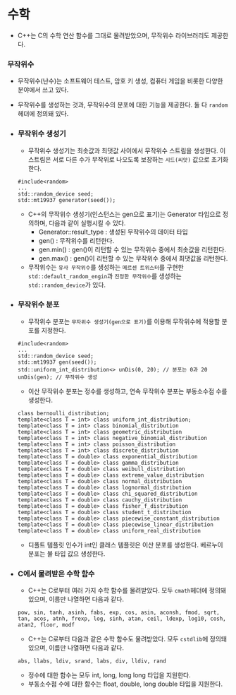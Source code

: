 # 수학

- C++는 C의 수학 연산 함수를 그대로 물려받았으며, 무작위수 라이브러리도 제공한다.

### 무작위수

- 무작위수(난수)는 소프트웨어 테스트, 암호 키 생성, 컴퓨터 게임을 비롯한 다양한 분야에서 쓰고 있다.
- 무작위수를 생성하는 것과, 무작위수의 분포에 대한 기능을 제공한다. 둘 다 `random` 헤더에 정의돼 있다.

- ### 무작위수 생성기

  - 무작위수 생성기는 최솟값과 최댓값 사이에서 무작위수 스트림을 생성한다. 이 스트림은 서로 다른 수가 무작위로 나오도록 보장하는 `시드(씨앗)` 값으로 초기화 한다.

  ```
  #include<random>
  ...
  std::random_device seed;
  std::mt19937 generator(seed());
  ```

  - C++의 무작위수 생성기(인스턴스는 gen으로 표기)는 Generator 타입으로 정의하며, 다음과 같이 실행시킬 수 있다.
    - Generator::result_type : 생성된 무작위수의 데이터 타입
    - gen() : 무작위수를 리턴한다.
    - gen.min() : gen()이 리턴할 수 있는 무작위수 중에서 최솟값을 리턴한다.
    - gen.max() : gen()이 리턴할 수 있는 무작위수 중에서 최댓값을 리턴한다.
  - 무작위수는 `유사 무작위수`를 생성하는 `메르센 트위스터`를 구현한 `std::default_random_engin`과 `진정한 무작위수`를 생성하는 `std::random_device`가 있다.

- ### 무작위수 분포

  - 무작위수 분포는 `무자위수 생성기(gen으로 표기)`를 이용해 무작위수에 적용할 분포를 지정한다.

  ```
  #include<random>
  ...
  std::random_device seed;
  std::mt19937 gen(seed());
  std::uniform_int_distribution<> unDis(0, 20); // 분포는 0과 20
  unDis(gen); // 무작위수 생성
  ```

  - 이산 무작위수 분포는 정수를 생성하고, 연속 무작위수 분포는 부동소수점 수를 생성한다.

  ```
  class bernoulli_distribution;
  template<class T = int> class uniform_int_distribution;
  template<class T = int> class binomial_distribution
  template<class T = int> class geometric_distribution
  template<class T = int> class negative_binomial_distribution
  template<class T = int> class poisson_distribution
  template<class T = int> class discrete_distribution
  template<class T = double> class exponential_distribution
  template<class T = double> class gamma_distribution
  template<class T = double> class weibull_distribution
  template<class T = double> class extreme_value_distribution
  template<class T = double> class normal_distribution
  template<class T = double> class lognormal_distribution
  template<class T = double> class chi_squared_distribution
  template<class T = double> class cauchy_distribution
  template<class T = double> class fisher_f_distribution
  template<class T = double> class student_t_distribution
  template<class T = double> class piecewise_constant_distribution
  template<class T = double> class piecewise_linear_distribution
  template<class T = double> class uniform_real_distribution
  ```

  - 디폴트 템플릿 인수가 int인 클래스 템플릿은 이산 분포를 생성한다. 베르누이 분포는 불 타입 값으 생성한다.

- ### C에서 물려받은 수학 함수
  - C++는 C로부터 여러 가지 수학 함수를 물려받았다. 모두 `cmath`헤더에 정의돼 있으며, 이름만 나열하면 다음과 같다.
  ```
  pow, sin, tanh, asinh, fabs, exp, cos, asin, aconsh, fmod, sqrt, tan, acos, atnh, frexp, log, sinh, atan, ceil, ldexp, log10, cosh, atan2, floor, modf
  ```
  - C++는 C로부터 다음과 같은 수학 함수도 물려받았다. 모두 `cstdlib`에 정의돼 있으며, 이름만 나열하면 다음과 같다.
  ```
  abs, llabs, ldiv, srand, labs, div, lldiv, rand
  ```
  - 정수에 대한 함수는 모두 int, long, long long 타입을 지원한다.
  - 부동소수점 수에 대한 함수는 float, double, long double 타입을 지원한다.
